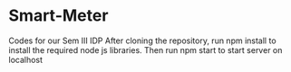 # Smart-Meter
Codes for our Sem III IDP
After cloning the repository, run npm install to install the required node js libraries.
Then run npm start to start server on localhost

